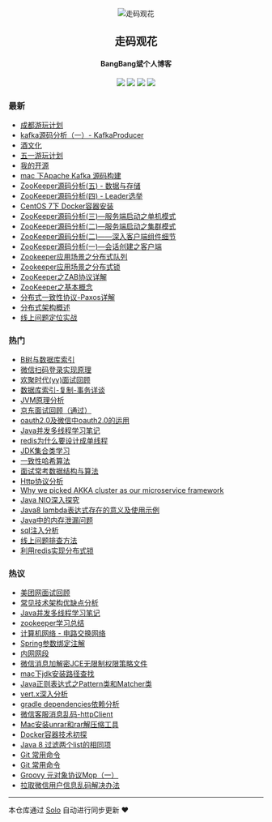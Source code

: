<p align="center"><img alt="走码观花" src="http://p0.meituan.net/scarlett/356db466ee4aa1dea23ae5df23502afd18270.png"></p><h2 align="center">
走码观花
</h2>

<h4 align="center">BangBang斌个人博客</h4>
<p align="center"><a title="走码观花" target="_blank" href="https://github.com/guobingwei/solo-blog"><img src="https://img.shields.io/github/last-commit/guobingwei/solo-blog.svg?style=flat-square&color=FF9900"></a>
<a title="GitHub repo size in bytes" target="_blank" href="https://github.com/guobingwei/solo-blog"><img src="https://img.shields.io/github/repo-size/guobingwei/solo-blog.svg?style=flat-square"></a>
<a title="Solo Version" target="_blank" href="https://github.com/b3log/solo/releases"><img src="https://img.shields.io/badge/solo-3.6.0-f1e05a.svg?style=flat-square&color=blueviolet"></a>
<a title="Hits" target="_blank" href="https://github.com/b3log/hits"><img src="https://hits.b3log.org/guobingwei/solo-blog.svg"></a></p>

### 最新

* [成都游玩计划](http://www.guobingwei.tech/articles/2019/05/18/1558162663061.html)
* [kafka源码分析（一）- KafkaProducer](http://www.guobingwei.tech/articles/2019/04/29/1556493797701.html)
* [酒文化](http://www.guobingwei.tech/articles/2019/04/26/1556237174554.html)
* [五一游玩计划](http://www.guobingwei.tech/articles/2019/04/24/1556086800105.html)
* [我的开源](http://www.guobingwei.tech/my-github-repos)
* [mac 下Apache Kafka 源码构建](http://www.guobingwei.tech/articles/2019/04/16/1555399483061.html)
* [ZooKeeper源码分析(五) - 数据与存储](http://www.guobingwei.tech/articles/2019/04/01/1554076444476.html)
* [ZooKeeper源码分析(四) - Leader选举](http://www.guobingwei.tech/articles/2019/03/29/1553815655905.html)
* [CentOS 7下 Docker容器安装](http://www.guobingwei.tech/articles/2019/03/28/1553730762270.html)
* [ZooKeeper源码分析(三)—服务端启动之单机模式](http://www.guobingwei.tech/articles/2019/03/23/1553295398628.html)
* [ZooKeeper源码分析(二)—服务端启动之集群模式](http://www.guobingwei.tech/articles/2019/03/19/1552949363416.html)
* [ZooKeeper源码分析(二)——深入客户端组件细节](http://www.guobingwei.tech/articles/2019/03/17/1552791244123.html)
* [ZooKeeper源码分析(一)—会话创建之客户端](http://www.guobingwei.tech/articles/2019/03/15/1552608908888.html)
* [Zookeeper应用场景之分布式队列](http://www.guobingwei.tech/articles/2019/03/10/1552174587401.html)
* [Zookeeper应用场景之分布式锁](http://www.guobingwei.tech/articles/2019/03/09/1552090958174.html)
* [ZooKeeper之ZAB协议详解](http://www.guobingwei.tech/articles/2019/03/06/1551828908876.html)
* [ZooKeeper之基本概念](http://www.guobingwei.tech/articles/2019/03/06/1551827974804.html)
* [分布式一致性协议-Paxos详解](http://www.guobingwei.tech/articles/2019/03/02/1551499476781.html)
* [分布式架构概述](http://www.guobingwei.tech/articles/2019/02/26/1551139172715.html)
* [线上问题定位实战](http://www.guobingwei.tech/articles/2017/10/10/1507616314737.html)

### 热门

* [B树与数据库索引](http://www.guobingwei.tech/articles/2016/08/12/1470993018421.html)
* [微信扫码登录实现原理](http://www.guobingwei.tech/articles/2016/08/11/1470882666161.html)
* [欢聚时代(yy)面试回顾](http://www.guobingwei.tech/articles/2016/08/23/1471917796696.html)
* [数据库索引-复制-事务详谈](http://www.guobingwei.tech/articles/2016/08/10/1470816918719.html)
* [JVM原理分析](http://www.guobingwei.tech/articles/2016/08/10/1470842140632.html)
* [京东面试回顾（通过）](http://www.guobingwei.tech/articles/2016/08/23/1471926085508.html)
* [oauth2.0及微信中oauth2.0的运用](http://www.guobingwei.tech/articles/2016/08/10/1470840319893.html)
* [Java并发多线程学习笔记](http://www.guobingwei.tech/articles/2016/08/10/1470841959480.html)
* [redis为什么要设计成单线程](http://www.guobingwei.tech/articles/2016/08/12/1470967091459.html)
* [JDK集合类学习](http://www.guobingwei.tech/articles/2016/08/10/1470842046184.html)
* [一致性哈希算法](http://www.guobingwei.tech/articles/2016/08/11/1470904597396.html)
* [面试常考数据结构与算法](http://www.guobingwei.tech/articles/2016/08/10/1470842218721.html)
* [Http协议分析](http://www.guobingwei.tech/articles/2016/08/10/1470841491593.html)
* [Why we picked AKKA cluster as our microservice framework](http://www.guobingwei.tech/articles/2016/08/10/1470830522662.html)
* [Java NIO深入探究](http://www.guobingwei.tech/articles/2016/08/10/1470841779305.html)
* [Java8 lambda表达式存在的意义及使用示例](http://www.guobingwei.tech/articles/2016/08/26/1472172111130.html)
* [Java中的内存泄漏问题](http://www.guobingwei.tech/articles/2016/08/27/1472264266249.html)
* [sql注入分析](http://www.guobingwei.tech/articles/2016/08/10/1470835382796.html)
* [线上问题排查方法](http://www.guobingwei.tech/articles/2016/08/27/1472284766548.html)
* [利用redis实现分布式锁](http://www.guobingwei.tech/articles/2016/08/26/1472187870194.html)

### 热议

* [美团网面试回顾](http://www.guobingwei.tech/articles/2016/08/30/1472545022261.html)
* [常见技术架构优缺点分析](http://www.guobingwei.tech/articles/2016/08/11/1470845353808.html)
* [Java并发多线程学习笔记](http://www.guobingwei.tech/articles/2016/08/10/1470841961618.html)
* [zookeeper学习总结](http://www.guobingwei.tech/articles/2016/08/10/1470808399931.html)
* [计算机网络 - 电路交换网络](http://www.guobingwei.tech/articles/2017/11/06/1509898828058.html)
* [Spring参数绑定注解](http://www.guobingwei.tech/articles/2016/09/29/1475122120529.html)
* [内网网段](http://www.guobingwei.tech/articles/2016/09/29/1475118749270.html)
* [微信消息加解密JCE无限制权限策略文件](http://www.guobingwei.tech/articles/2016/09/29/1475134769761.html)
* [mac下jdk安装路径查找](http://www.guobingwei.tech/articles/2016/09/29/1475136305052.html)
* [Java正则表达式之Pattern类和Matcher类](http://www.guobingwei.tech/articles/2016/09/29/1475116341562.html)
* [vert.x深入分析](http://www.guobingwei.tech/articles/2016/08/10/1470841618325.html)
* [gradle dependencies依赖分析](http://www.guobingwei.tech/articles/2017/02/23/1487847982403.html)
* [微信客服消息乱码-httpClient](http://www.guobingwei.tech/articles/2016/10/18/1476796435559.html)
* [Mac安装unrar和rar解压缩工具](http://www.guobingwei.tech/articles/2017/05/25/1495718300175.html)
* [Docker容器技术初探](http://www.guobingwei.tech/articles/2017/03/24/1490319346251.html)
* [Java 8 过滤两个list的相同项](http://www.guobingwei.tech/articles/2017/04/06/1491473439725.html)
* [Git 常用命令](http://www.guobingwei.tech/articles/2017/03/24/1490320588924.html)
* [Git 常用命令](http://www.guobingwei.tech/articles/2017/03/24/1490320598950.html)
* [Groovy 元对象协议Mop（一）](http://www.guobingwei.tech/articles/2017/04/05/1491364979738.html)
* [拉取微信用户信息乱码解决办法](http://www.guobingwei.tech/articles/2016/10/18/1476796696496.html)

---

本仓库通过 [Solo](https://github.com/b3log/solo) 自动进行同步更新 ❤️ 